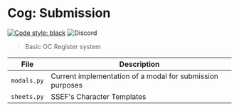 # Cog: Submission

[![Code style: black](https://img.shields.io/badge/code%20style-black-000000.svg?style=for-the-badge)](https://github.com/psf/black)
![Discord](https://img.shields.io/discord/638802665467543572?style=plastic&logo=discord&logoColor=white&label=SSEF&labelColor=blue&color=blue)

> Basic OC Register system

| File        | Description                                               |
| ----------- | --------------------------------------------------------- |
| `modals.py` | Current implementation of a modal for submission purposes |
| `sheets.py` | SSEF's Character Templates                                |
